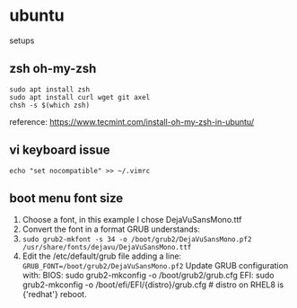 # ubuntu
setups 

## zsh oh-my-zsh

```
sudo apt install zsh
sudo apt install curl wget git axel 
chsh -s $(which zsh)
```

reference:  https://www.tecmint.com/install-oh-my-zsh-in-ubuntu/


## vi keyboard issue  
```
echo "set nocompatible" >> ~/.vimrc
```


## boot menu font size
1. Choose a font, in this example I chose DejaVuSansMono.ttf
2. Convert the font in a format GRUB understands:
3. ```sudo grub2-mkfont -s 34 -o /boot/grub2/DejaVuSansMono.pf2 /usr/share/fonts/dejavu/DejaVuSansMono.ttf```
4. Edit the /etc/default/grub file adding a line:
  ```GRUB_FONT=/boot/grub2/DejaVuSansMono.pf2```
Update GRUB configuration with:
BIOS: sudo grub2-mkconfig -o /boot/grub2/grub.cfg
EFI: sudo grub2-mkconfig -o /boot/efi/EFI/{distro}/grub.cfg # distro on RHEL8 is {'redhat'}
reboot. 
